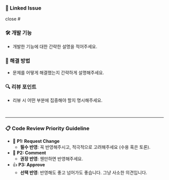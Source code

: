 ### 🔗 Linked Issue
close #

### 🛠 개발 기능
- 개발한 기능에 대한 간략한 설명을 적어주세요.

### 🧩 해결 방법
- 문제를 어떻게 해결했는지 간략하게 설명해주세요.

### 🔍 리뷰 포인트
- 리뷰 시 어떤 부분에 집중해야 할지 명시해주세요.



<br>

---
### 📋 Code Review Priority Guideline
- 🚨 **P1: Request Change**
  - **필수 반영**: 꼭 반영해주시고, 적극적으로 고려해주세요 (수용 혹은 토론).
- 💬 **P2: Comment**
  - **권장 반영**: 웬만하면 반영해주세요.
- 👍 **P3: Approve**
  - **선택 반영**: 반영해도 좋고 넘어가도 좋습니다. 그냥 사소한 의견입니다.

